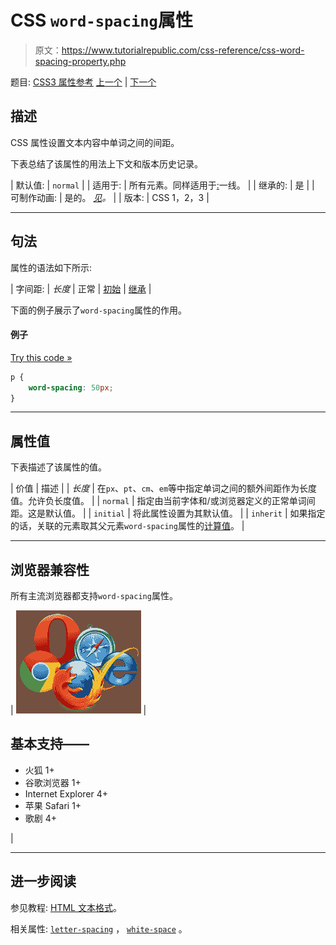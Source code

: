 # CSS `word-spacing`属性

> 原文：<https://www.tutorialrepublic.com/css-reference/css-word-spacing-property.php>

题目: [CSS3 属性参考](css3-properties.php) [上一个](css3-word-break-property.php) | [下一个](css3-word-wrap-property.php)

## 描述

CSS 属性设置文本内容中单词之间的间距。

下表总结了该属性的用法上下文和版本历史记录。

| 默认值: | `normal` |
| 适用于: | 所有元素。同样适用于[:](../css-tutorial/css-pseudo-elements.php#first-line)一线。 |
| 继承的: | 是 |
| 可制作动画: | 是的。 [*见*](css-animatable-properties.php)*。* |
| 版本: | CSS 1，2，3 |

* * *

## 句法

属性的语法如下所示:

| 字间距: | *长度* &#124; 正常 &#124; [初始](../definitions.php#initial) &#124; [继承](../definitions.php#inherit) |

下面的例子展示了`word-spacing`属性的作用。

#### 例子

[Try this code »](../codelab.php?topic=css&file=word-spacing-property "Try this code using online Editor")

```css
p {
    word-spacing: 50px;
}
```

* * *

## 属性值

下表描述了该属性的值。

| 价值 | 描述 |
| *长度* | 在`px`、`pt`、`cm`、`em`等中指定单词之间的额外间距作为长度值。允许负长度值。 |
| `normal` | 指定由当前字体和/或浏览器定义的正常单词间距。这是默认值。 |
| `initial` | 将此属性设置为其默认值。 |
| `inherit` | 如果指定的话，关联的元素取其父元素`word-spacing`属性的[计算值](../definitions.php#computed-value)。 |

* * *

## 浏览器兼容性

所有主流浏览器都支持`word-spacing`属性。

| ![Browsers Icon](img/e9331123c77668c1832e541c2fca1002.png) | 

## 基本支持——

*   火狐 1+
*   谷歌浏览器 1+
*   Internet Explorer 4+
*   苹果 Safari 1+
*   歌剧 4+

 |

* * *

## 进一步阅读

参见教程: [HTML 文本格式](../html-tutorial/html-text-formatting.php)。

相关属性: [`letter-spacing`](css-letter-spacing-property.php) ， [`white-space`](css-white-space-property.php) 。